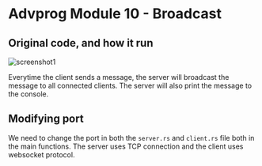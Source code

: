 # Advprog Module 10 - Broadcast

## Original code, and how it run
![screenshot1](img/ss1.png)

Everytime the client sends a message, the server will broadcast the message to all connected clients. The server will also print the message to the console.

## Modifying port
 
We need to change the port in both the `server.rs` and `client.rs` file both in the main functions. The server uses TCP connection and the client uses websocket protocol.
